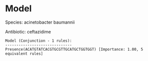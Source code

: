 
# Model

Species: acinetobacter baumannii

Antibiotic: ceftazidime

```
Model (Conjunction - 1 rules):
------------------------------
Presence(ACATGTATCACGTGCGTTGCATGCTGGTGGT) [Importance: 1.00, 5 equivalent rules]

```

